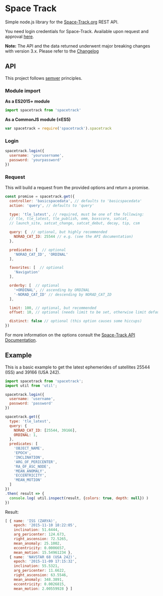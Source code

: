 # Space Track

Simple node.js library for the [Space-Track.org](https://www.space-track.org/) REST API.

You need login credentials for Space-Track. Available upon request and approval [here](https://www.space-track.org/auth/create_user).

**Note:**
The API and the data returned underwent major breaking changes with version 3.x. Please refer to the [Changelog](CHANGELOG.md)

## API

This project follows [semver](http://semver.org/) principles.

### Module import

**As a ES2015+ module**
```javascript
import spacetrack from 'spacetrack'
```

**As a CommonJS module (≤ES5)**
```javascript
var spacetrack = require('spacetrack').spacetrack
```

### Login

```javascript
spacetrack.login({
  username: 'yourusername',
  password: 'yourpassword'
})
```

### Request

This will build a request from the provided options and return a promise.

```javascript
const promise = spacetrack.get({
  controller: 'basicspacedata', // defaults to 'basicspacedata'
  action: 'query', // defaults to 'query'

  type: 'tle_latest', // required, must be one of the following:
  // tle, tle_latest, tle_publish, omm, boxscore, satcat,
  // launch_site, satcat_change, satcat_debut, decay, tip, csm

  query: {  // optional, but highly recommended
    NORAD_CAT_ID: 25544 // e.g. (see the API documentation)
  },

  predicates: [  // optional
    'NORAD_CAT_ID', 'ORDINAL'
  ],

  favorites: [  // optional
    'Navigation'
  ],

  orderby: [  // optional
    '+ORDINAL', // ascending by ORDINAL
    '-NORAD_CAT_ID' // descending by NORAD_CAT_ID
  ],

  limit: 100, // optional, but recommended
  offset: 10, // optional (needs limit to be set, otherwise limit defaults to 100)

  distinct: false // optional (this option causes some hiccups)
})
```

For more information on the options consult the [Space-Track API Documentation](https://www.space-track.org/documentation).

## Example

This is a basic example to get the latest ephemerides of satellites 25544 (ISS) and 39166 (USA 242).

```javascript
import spacetrack from 'spacetrack';
import util from 'util';

spacetrack.login({
  username: 'username',
  password: 'password'
})

spacetrack.get({
  type: 'tle_latest',
  query: {
    NORAD_CAT_ID: [25544, 39166],
    ORDINAL: 1,
  },
  predicates: [
    'OBJECT_NAME',
    'EPOCH',
    'INCLINATION',
    'ARG_OF_PERICENTER',
    'RA_OF_ASC_NODE',
    'MEAN_ANOMALY',
    'ECCENTRICITY',
    'MEAN_MOTION'
  ]
})
.then( result => {
  console.log( util.inspect(result, {colors: true, depth: null}) )
})
```

Result:
```javascript
[ { name: 'ISS (ZARYA)',
    epoch: '2015-11-10 18:22:05',
    inclination: 51.6444,
    arg_pericenter: 124.673,
    right_ascension: 72.5265,
    mean_anomaly: 25.1002,
    eccentricity: 0.0006657,
    mean_motion: 15.54961234 },
  { name: 'NAVSTAR 68 (USA 242)',
    epoch: '2015-11-09 17:15:32',
    inclination: 55.5321,
    arg_pericenter: 11.6622,
    right_ascension: 63.5546,
    mean_anomaly: 348.3891,
    eccentricity: 0.0026815,
    mean_motion: 2.00559928 } ]
```
